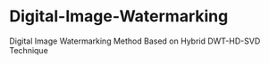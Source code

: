 # Digital-Image-Watermarking
Digital Image Watermarking Method  Based on Hybrid DWT-HD-SVD Technique
